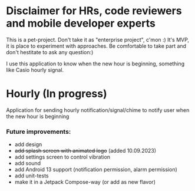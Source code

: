 # Disclaimer for HRs, code reviewers and mobile developer experts

This is a pet-project. Don't take it as "enterprise project", c'mon :) It's MVP, it is place to experiment with approaches. Be comfortable to take part and don't hestitate to ask any question:)

I use this application to know when the new hour is beginning, something like Casio hourly signal.

# Hourly (In progress)
Application for sending hourly notification/signal/chime to notify user when the new hour is beginning

### Future improvements:
  - add design
  - ~~add splash screen with animated logo~~ (added 10.09.2023)
  - add settings screen to control vibration
  - add sound
  - add Android 13 support (notification permission, alarm permission)
  - add unit-tests
  - make it in a Jetpack Compose-way (or add as new flavor)